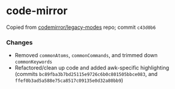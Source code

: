 # code-mirror

Copied from [codemirror/legacy-modes](https://github.com/codemirror/legacy-modes) repo; commit `c43d0b6`

### Changes

- Removed `commonAtoms`, `commonCommands`, and trimmed down `commonKeywords`
- Refactored/clean up code and added awk-specific highlighting (commits `bc89fba3b7bd25115e9726c6b0c801505bbce083`, and `ffef0b3ad5a588e75ca8517c09135e0d32a80bb9`)
